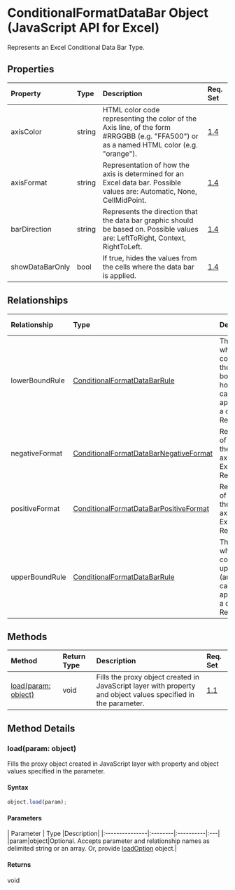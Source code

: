 # ConditionalFormatDataBar Object (JavaScript API for Excel)

Represents an Excel Conditional Data Bar Type.

## Properties

| Property	   | Type	|Description| Req. Set|
|:---------------|:--------|:----------|:----|
|axisColor|string|HTML color code representing the color of the Axis line, of the form #RRGGBB (e.g. "FFA500") or as a named HTML color (e.g. "orange").|[1.4](../excel-requirement.md)|
|axisFormat|string|Representation of how the axis is determined for an Excel data bar. Possible values are: Automatic, None, CellMidPoint.|[1.4](../excel-requirement.md)|
|barDirection|string|Represents the direction that the data bar graphic should be based on. Possible values are: LeftToRight, Context, RightToLeft.|[1.4](../excel-requirement.md)|
|showDataBarOnly|bool|If true, hides the values from the cells where the data bar is applied.|[1.4](../excel-requirement.md)|

## Relationships
| Relationship | Type	|Description| Req. Set|
|:---------------|:--------|:----------|:----|
|lowerBoundRule|[ConditionalFormatDataBarRule](conditionalformatdatabarrule.md)|The rule for what consistutes the lower bound (and how to calculate it, if applicable) for a data bar. Read-only.|[1.4](../excel-requirement.md)|
|negativeFormat|[ConditionalFormatDataBarNegativeFormat](conditionalformatdatabarnegativeformat.md)|Representation of all values to the left of the axis in an Excel data bar. Read-only.|[1.4](../excel-requirement.md)|
|positiveFormat|[ConditionalFormatDataBarPositiveFormat](conditionalformatdatabarpositiveformat.md)|Representation of all values to the right of the axis in an Excel data bar. Read-only.|[1.4](../excel-requirement.md)|
|upperBoundRule|[ConditionalFormatDataBarRule](conditionalformatdatabarrule.md)|The rule for what constitutes the upper bound (and how to calculate it, if applicable) for a data bar. Read-only.|[1.4](../excel-requirement.md)|

## Methods

| Method		   | Return Type	|Description| Req. Set|
|:---------------|:--------|:----------|:----|
|[load(param: object)](#loadparam-object)|void|Fills the proxy object created in JavaScript layer with property and object values specified in the parameter.|[1.1](../reqset/excel-requirement.md)|

## Method Details


### load(param: object)
Fills the proxy object created in JavaScript layer with property and object values specified in the parameter.

#### Syntax
```js
object.load(param);
```

#### Parameters
| Parameter	   | Type	|Description|
|:---------------|:--------|:----------|:---|
|param|object|Optional. Accepts parameter and relationship names as delimited string or an array. Or, provide [loadOption](loadoption.md) object.|

#### Returns
void

